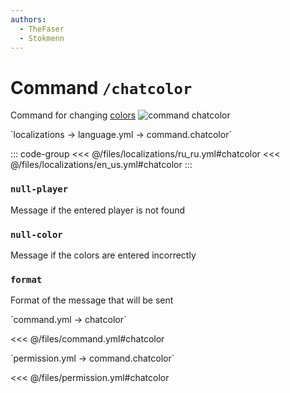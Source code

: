 ```yaml
---
authors:
  - TheFaser
  - Stokmenn
---
```


# Command `/chatcolor`

Command for changing [colors](/docs/message/format/color/)
![command chatcolor](/commandchatcolor.png)

[//]: # (localization)
<!--@include: @/parts/words.md#localization--> 
<!--@include: @/parts/words.md#path--> `localizations → language.yml → command.chatcolor`

<!--@include: @/parts/words.md#default--> 

::: code-group
<<< @/files/localizations/ru_ru.yml#chatcolor
<<< @/files/localizations/en_us.yml#chatcolor
:::

### `null-player`

Message if the entered player is not found

### `null-color`

Message if the colors are entered incorrectly

### `format`

Format of the message that will be sent

[//]: # (command.yml)
<!--@include: @/parts/words.md#setting-->
<!--@include: @/parts/words.md#path--> `command.yml → chatcolor`

<!--@include: @/parts/words.md#default-->
<<< @/files/command.yml#chatcolor

<!--@include: @/parts/enable.md-->
<!--@include: @/parts/aliases.md-->
<!--@include: @/parts/destination.md-->
<!--@include: @/parts/cooldown.md-->
<!--@include: @/parts/sound.md-->

[//]: # (permission.yml)
<!--@include: @/parts/words.md#permission-->
<!--@include: @/parts/words.md#path--> `permission.yml → command.chatcolor`

<!--@include: @/parts/words.md#default-->
<<< @/files/permission.yml#chatcolor

<!--@include: @/parts/permission/permissionTier3.md-->
<!--@include: @/parts/permission/cooldown.md-->
<!--@include: @/parts/permission/sound.md-->